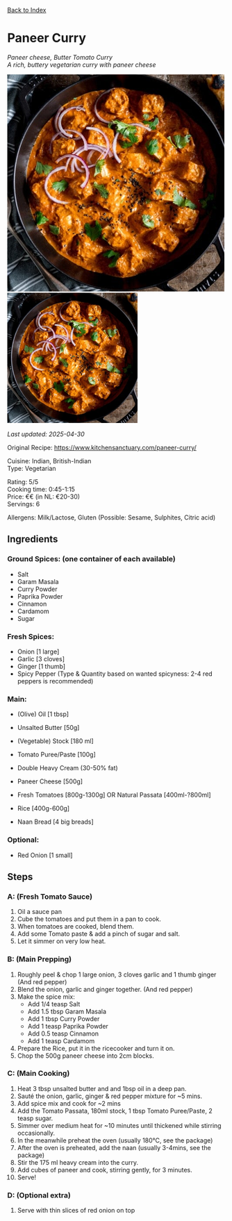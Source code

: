 [Back to Index](/index.md)

# Paneer Curry
*Paneer cheese, Butter Tomato Curry*  
*A rich, buttery vegetarian curry with paneer cheese*

![Paneer Curry Icon](/images/paneer-curry-icon.jpg)
<img src="/images/paneer-curry-icon.jpg" alt="Paneer Curry Icon" height="300"/>

*Last updated: 2025-04-30*

Original Recipe: https://www.kitchensanctuary.com/paneer-curry/

Cuisine: Indian, British-Indian  
Type: Vegetarian

Rating: 5/5  
Cooking time: 0:45-1:15  
Price: €€ (in NL: €20-30)  
Servings: 6  

Allergens: Milk/Lactose, Gluten (Possible: Sesame, Sulphites, Citric acid)

## Ingredients

### Ground Spices: (one container of each available)
- Salt
- Garam Masala 
- Curry Powder
- Paprika Powder
- Cinnamon
- Cardamom
- Sugar


### Fresh Spices:
- Onion [1 large]
- Garlic [3 cloves]
- Ginger [1 thumb]
- Spicy Pepper (Type & Quantity based on wanted spicyness: 2-4 red peppers is recommended)


### Main:
- (Olive) Oil [1 tbsp]
- Unsalted Butter [50g]
- (Vegetable) Stock [180 ml]
- Tomato Puree/Paste [100g]

- Double Heavy Cream (30-50% fat)
- Paneer Cheese [500g]
- Fresh Tomatoes [800g-1300g] OR Natural Passata [400ml-?800ml]

- Rice [400g-600g]
- Naan Bread [4 big breads]

### Optional:
- Red Onion [1 small]


## Steps

### A: (Fresh Tomato Sauce)
1. Oil a sauce pan
2. Cube the tomatoes and put them in a pan to cook.
3. When tomatoes are cooked, blend them.
4. Add some Tomato paste & add a pinch of sugar and salt.
5. Let it simmer on very low heat.


### B: (Main Prepping)
1. Roughly peel & chop 1 large onion, 3 cloves garlic and 1 thumb ginger (And red pepper)
2. Blend the onion, garlic and ginger together. (And red pepper)
4. Make the spice mix:
    - Add 1/4 teasp Salt
    - Add 1.5 tbsp Garam Masala
    - Add 1 tbsp Curry Powder
    - Add 1 teasp Paprika Powder
    - Add 0.5 teasp Cinnamon
    - Add 1 teasp Cardamom
5. Prepare the Rice, put it in the ricecooker and turn it on.
6. Chop the 500g paneer cheese into 2cm blocks.



### C: (Main Cooking)
1. Heat 3 tbsp unsalted butter and and 1bsp oil in a deep pan.
2. Sauté the onion, garlic, ginger & red pepper mixture for ~5 mins.
3. Add spice mix and cook for ~2 mins
4. Add the Tomato Passata, 180ml stock, 1 tbsp Tomato Puree/Paste, 2 teasp sugar. 
5. Simmer over medium heat for ~10 minutes until thickened while stirring occasionally.
6. In the meanwhile preheat the oven (usually 180°C, see the package)
7. After the oven is preheated, add the naan (usually 3-4mins, see the package)
8. Stir the 175 ml heavy cream into the curry.
9. Add cubes of paneer and cook, stirring gently, for 3 minutes.
10. Serve!

### D: (Optional extra)
1. Serve with thin slices of red onion on top














